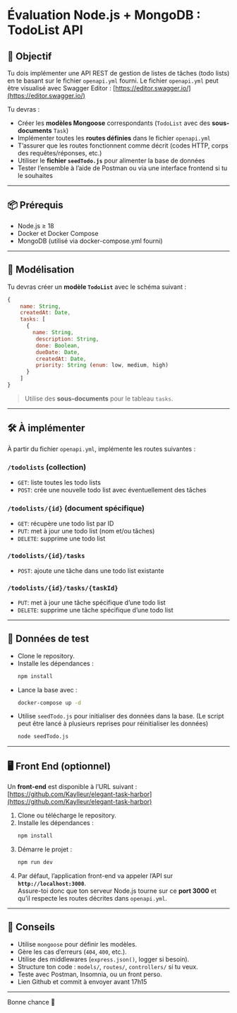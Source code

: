 # Évaluation Node.js + MongoDB : TodoList API

## 🎯 Objectif

Tu dois implémenter une API REST de gestion de listes de tâches (todo lists) en te basant sur le fichier `openapi.yml` fourni.
Le fichier `openapi.yml` peut être visualisé avec Swagger Editor : [https://editor.swagger.io/](https://editor.swagger.io/)

Tu devras :

- Créer les **modèles Mongoose** correspondants (`TodoList` avec des **sous-documents** `Task`)
- Implémenter toutes les **routes définies** dans le fichier `openapi.yml`
- T’assurer que les routes fonctionnent comme décrit (codes HTTP, corps des requêtes/réponses, etc.)
- Utiliser le **fichier `seedTodo.js`** pour alimenter la base de données
- Tester l’ensemble à l’aide de Postman ou via une interface frontend si tu le souhaites

---

## 📦 Prérequis

- Node.js ≥ 18
- Docker et Docker Compose
- MongoDB (utilisé via docker-compose.yml fourni)

---

## 🧱 Modélisation

Tu devras créer un **modèle `TodoList`** avec le schéma suivant :

```js
{
    name: String,
    createdAt: Date,
    tasks: [
      {
        name: String,
         description: String,
         done: Boolean,
         dueDate: Date,
         createdAt: Date,
         priority: String (enum: low, medium, high)
      }
    ]
}
```

> Utilise des **sous-documents** pour le tableau `tasks`.

---

## 🛠️ À implémenter

À partir du fichier `openapi.yml`, implémente les routes suivantes :

### `/todolists` (collection)
- `GET`: liste toutes les todo lists
- `POST`: crée une nouvelle todo list avec éventuellement des tâches

### `/todolists/{id}` (document spécifique)
- `GET`: récupère une todo list par ID
- `PUT`: met à jour une todo list (nom et/ou tâches)
- `DELETE`: supprime une todo list

### `/todolists/{id}/tasks`
- `POST`: ajoute une tâche dans une todo list existante

### `/todolists/{id}/tasks/{taskId}`
- `PUT`: met à jour une tâche spécifique d’une todo list
- `DELETE`: supprime une tâche spécifique d’une todo list

---

## 🧪 Données de test

- Clone le repository.
- Installe les dépendances :
  ```bash
  npm install
  ```
- Lance la base avec :
   ```bash
   docker-compose up -d
   ```
- Utilise `seedTodo.js` pour initialiser des données dans la base. (Le script peut être lancé à plusieurs reprises pour réinitialiser les données)
    ```bash
    node seedTodo.js
    ```

---


## 🖥️ Front End (optionnel)

Un **front-end** est disponible à l’URL suivant :  
[https://github.com/Kaylleur/elegant-task-harbor](https://github.com/Kaylleur/elegant-task-harbor)

1. Clone ou télécharge le repository.
2. Installe les dépendances :
   ```bash
   npm install
   ```
3. Démarre le projet :
   ```bash
   npm run dev
   ```
4. Par défaut, l’application front-end va appeler l’API sur **`http://localhost:3000`**.  
   Assure-toi donc que ton serveur Node.js tourne sur ce **port 3000** et qu’il respecte les routes décrites dans `openapi.yml`.

---

## 📝 Conseils

- Utilise `mongoose` pour définir les modèles.
- Gère les cas d’erreurs (`404`, `400`, etc.).
- Utilise des middlewares (`express.json()`, logger si besoin).
- Structure ton code : `models/`, `routes/`, `controllers/` si tu veux.
- Teste avec Postman, Insomnia, ou un front perso.
- Lien Github et commit à envoyer avant 17h15

---

Bonne chance 🚀
